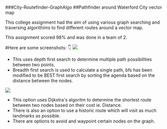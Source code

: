 ###City-Routefinder-GraphAlgo
##Pathfinder around Waterford City vector map

This college assignment had the aim of using various graph searching and traversing algorithims to find different routes around a vector map.

This assignment scored 98% and was done in a team of 2.

#Here are some screenshots: 👇
<img src="https://github.com/DominikWawak/City-Routefinder-GraphAlgo/blob/main/Capture.JPG?raw=true">

* This uses depth first search to determine multiple path possibilities between two points.
* Breadth first search is used to calculate a single path, bfs has been modified to be BEST first search by sorting the agenda based on the distance between the nodes.

<img src="https://github.com/DominikWawak/City-Routefinder-GraphAlgo/blob/main/Dijkstra.JPG?raw=true">

* This option uses Dijkstra's algoritm to determine the shortest route between two nodes based on their cost ie. Distance.
* There is also an option to use a historic route which will visit as much landmarks as possible.
* There are options to avoid and waypoint certain nodes on the graph.





